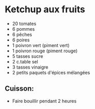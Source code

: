 # Ketchup aux fruits

- 20 tomates
- 6 pommes
- 6 pêches
- 6 poires
- 1 poivron vert (piment vert)
- 1 poivron rouge (piment rouge)
- 5 tasses sucre
- 2 c.table sel
- 3 tasses vinaigre
- 2 petits paquets d'épices mélangées

## Cuisson:

- Faire bouillir pendant 2 heures
